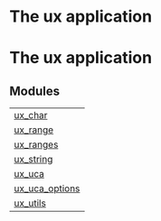 

<h1>The ux application</h1>

The ux application
==================


<h2 class="indextitle">Modules</h2>



<table width="100%" border="0" summary="list of modules">
<tr><td><a href="ux_char.md" class="module">ux_char</a></td></tr>
<tr><td><a href="ux_range.md" class="module">ux_range</a></td></tr>
<tr><td><a href="ux_ranges.md" class="module">ux_ranges</a></td></tr>
<tr><td><a href="ux_string.md" class="module">ux_string</a></td></tr>
<tr><td><a href="ux_uca.md" class="module">ux_uca</a></td></tr>
<tr><td><a href="ux_uca_options.md" class="module">ux_uca_options</a></td></tr>
<tr><td><a href="ux_utils.md" class="module">ux_utils</a></td></tr></table>

